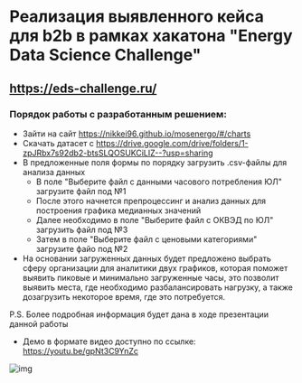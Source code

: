 # Реализация выявленного кейса для b2b в рамках хакатона "Energy Data Science Challenge"

## https://eds-challenge.ru/

### Порядок работы с разработанным решением:

- Зайти на сайт https://nikkei96.github.io/mosenergo/#/charts
- Скачать датасет с https://drive.google.com/drive/folders/1-zpJRbx7s92db2-btsSLQOSUKCiLIZ--?usp=sharing
- В предложенные поля формы по порядку загрузить .csv-файлы для анализа данных
  - В поле "Выберите файл с данными часового потребления ЮЛ" загрузите файл под №1
  - После этого начнется препроцессинг и анализ данных для построения графика медианных значений
  - Далее необходимо в поле "Выберите файл с ОКВЭД по ЮЛ" загрузить файл под №3
  - Затем в поле "Выберите файл с ценовыми категориями" загрузите файо под №2
- На основании загруженных данных будет предложено выбрать сферу организации для аналитики двух графиков, которая поможет выявить пиковые и минимально загруженные часы, это позволит выявить места, где необходимо разбалансировать нагрузку, а также дозагрузить некоторое время, где это потребуется.

P.S. Более подробная информация будет дана в ходе презентации данной работы

- Демо в формате видео доступно по ссылке: https://youtu.be/gpNt3C9YnZc

![img](https://i.ibb.co/8z8mMYs/image-2021-12-05-09-12-28.png)
